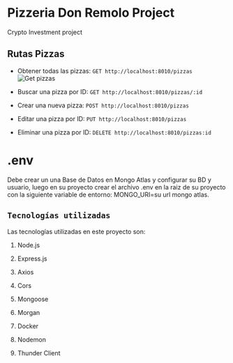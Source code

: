 # Pizzeria Don Remolo Project
Crypto Investment project

## Rutas Pizzas
- Obtener todas las pizzas: `GET http://localhost:8010/pizzas`
![Get pizzas](https://res.cloudinary.com/dxfksb8ua/image/upload/v1690124052/r3et4eh485l5ze3k3utm.png)

- Buscar una pizza por ID: `GET http://localhost:8010/pizzas/:id`

- Crear una nueva pizza: `POST http://localhost:8010/pizzas`

- Editar una pizza por ID: `PUT http://localhost:8010/pizzas`

- Eliminar una pizza por ID: `DELETE http://localhost:8010/pizzas:id`

# .env
Debe crear un una Base de Datos en Mongo Atlas y configurar su BD y usuario, luego en su proyecto crear el archivo .env en la raiz de su proyecto con la siguiente variable de entorno: MONGO_URI=su url mongo atlas.

## `Tecnologías utilizadas`

Las tecnologías utilizadas en este proyecto son:

1. Node.js

2. Express.js

3. Axios

4. Cors

5. Mongoose
    
6. Morgan

7. Docker

8. Nodemon

9. Thunder Client
